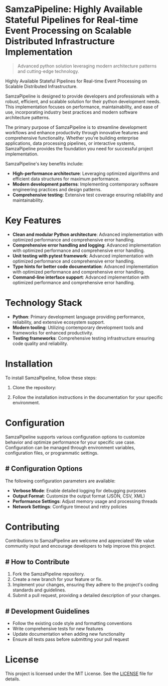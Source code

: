 <!-- fallback_SamzaPipeline_20251015201542_49400 -->

# SamzaPipeline: Highly Available Stateful Pipelines for Real-time Event Processing on Scalable Distributed Infrastructure Implementation
> Advanced python solution leveraging modern architecture patterns and cutting-edge technology.

Highly Available Stateful Pipelines for Real-time Event Processing on Scalable Distributed Infrastructure.

SamzaPipeline is designed to provide developers and professionals with a robust, efficient, and scalable solution for their python development needs. This implementation focuses on performance, maintainability, and ease of use, incorporating industry best practices and modern software architecture patterns.

The primary purpose of SamzaPipeline is to streamline development workflows and enhance productivity through innovative features and comprehensive functionality. Whether you're building enterprise applications, data processing pipelines, or interactive systems, SamzaPipeline provides the foundation you need for successful project implementation.

SamzaPipeline's key benefits include:

* **High-performance architecture**: Leveraging optimized algorithms and efficient data structures for maximum performance.
* **Modern development patterns**: Implementing contemporary software engineering practices and design patterns.
* **Comprehensive testing**: Extensive test coverage ensuring reliability and maintainability.

# Key Features

* **Clean and modular Python architecture**: Advanced implementation with optimized performance and comprehensive error handling.
* **Comprehensive error handling and logging**: Advanced implementation with optimized performance and comprehensive error handling.
* **Unit testing with pytest framework**: Advanced implementation with optimized performance and comprehensive error handling.
* **Type hints for better code documentation**: Advanced implementation with optimized performance and comprehensive error handling.
* **Command-line interface support**: Advanced implementation with optimized performance and comprehensive error handling.

# Technology Stack

* **Python**: Primary development language providing performance, reliability, and extensive ecosystem support.
* **Modern tooling**: Utilizing contemporary development tools and frameworks for enhanced productivity.
* **Testing frameworks**: Comprehensive testing infrastructure ensuring code quality and reliability.

# Installation

To install SamzaPipeline, follow these steps:

1. Clone the repository:


2. Follow the installation instructions in the documentation for your specific environment.

# Configuration

SamzaPipeline supports various configuration options to customize behavior and optimize performance for your specific use case. Configuration can be managed through environment variables, configuration files, or programmatic settings.

## # Configuration Options

The following configuration parameters are available:

* **Verbose Mode**: Enable detailed logging for debugging purposes
* **Output Format**: Customize the output format (JSON, CSV, XML)
* **Performance Settings**: Adjust memory usage and processing threads
* **Network Settings**: Configure timeout and retry policies

# Contributing

Contributions to SamzaPipeline are welcome and appreciated! We value community input and encourage developers to help improve this project.

## # How to Contribute

1. Fork the SamzaPipeline repository.
2. Create a new branch for your feature or fix.
3. Implement your changes, ensuring they adhere to the project's coding standards and guidelines.
4. Submit a pull request, providing a detailed description of your changes.

## # Development Guidelines

* Follow the existing code style and formatting conventions
* Write comprehensive tests for new features
* Update documentation when adding new functionality
* Ensure all tests pass before submitting your pull request

# License

This project is licensed under the MIT License. See the [LICENSE](https://github.com/lisaantal/SamzaPipeline/blob/main/LICENSE) file for details.
